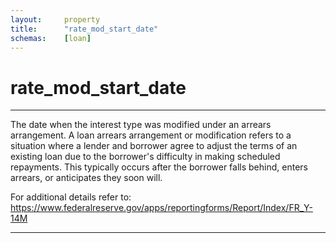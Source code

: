 ```yaml
---
layout:     property
title:      "rate_mod_start_date"
schemas:    [loan]
---
```


# rate_mod_start_date

---

The date when the interest type was modified under an arrears arrangement. A loan arrears arrangement or modification refers to a situation where a lender and borrower agree to adjust the terms of an existing loan due to the borrower's difficulty in making scheduled repayments. This typically occurs after the borrower falls behind, enters arrears, or anticipates they soon will.

For additional details refer to: https://www.federalreserve.gov/apps/reportingforms/Report/Index/FR_Y-14M

--- 